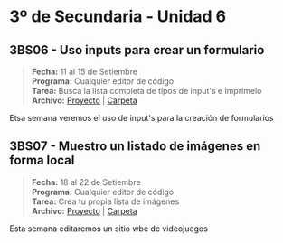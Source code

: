 # 3º de Secundaria - Unidad 6

## 3BS06 - Uso inputs para crear un formulario

> **Fecha:** 11 al 15 de Setiembre<br> **Programa:** Cualquier editor de código<br> **Tarea:** Busca la lista completa de tipos de input's e imprimelo<br> **Archivo:** [Proyecto](https://replit.com/@israelcueva/3S-3BS06-INPUTS#index.html) | [Carpeta](https://app.box.com/s/3yelumaa4ifg1d9uurs0lnixdg5p338i)

Etsa semana veremos el uso de input's para la creación de formularios

<div class="currentTheme">

## 3BS07 - Muestro un listado de imágenes en forma local

> **Fecha:** 18 al 22 de Setiembre<br> **Programa:** Cualquier editor de código<br> **Tarea:** Crea tu propia lista de imágenes<br> **Archivo:** [Proyecto](https://replit.com/@israelcueva/3S-3BS07-IMAGENES#index.html) | [Carpeta](https://app.box.com/s/3yelumaa4ifg1d9uurs0lnixdg5p338i)

Esta semana editaremos un sitio wbe de videojuegos

</div>